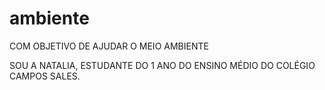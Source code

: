 # ambiente

COM OBJETIVO DE AJUDAR O MEIO AMBIENTE

SOU A NATALIA, ESTUDANTE DO 1 ANO DO ENSINO MÉDIO DO COLÉGIO CAMPOS SALES.

